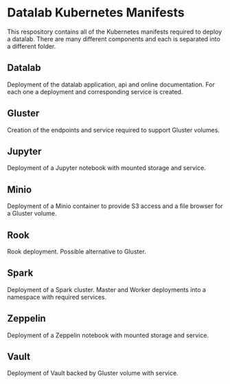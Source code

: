 # Datalab Kubernetes Manifests

This respository contains all of the Kubernetes manifests required to deploy a datalab. There are many different components and each is separated into a different folder.

## Datalab

Deployment of the datalab application, api and online documentation. For each one a deployment and corresponding service is created.

## Gluster

Creation of the endpoints and service required to support Gluster volumes.

## Jupyter

Deployment of a Jupyter notebook with mounted storage and service.

## Minio

Deployment of a Minio container to provide S3 access and a file browser for a Gluster volume.

## Rook

Rook deployment. Possible alternative to Gluster.

## Spark

Deployment of a Spark cluster. Master and Worker deployments into a namespace with required services.

## Zeppelin

Deployment of a Zeppelin notebook with mounted storage and service.

## Vault

Deployment of Vault backed by Gluster volume with service.